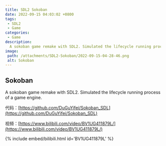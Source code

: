 ```yaml
---
title: SDL2 Sokoban
date: 2022-09-15 04:03:02 +0800
tags:
 - SDL2
 - Game
categories:
 - Game
description:
  A sokoban game remake with SDL2. Simulated the lifecycle running process of a game engine.
image:
 path: /attachments/SDL2-Sokoban/2022-09-15-04-28-46.png
 alt: Sokoban
---
```


## Sokoban

A sokoban game remake with SDL2. Simulated the lifecycle running process of a game engine.

代码：[https://github.com/DuGuYifei/Sokoban_SDL](https://github.com/DuGuYifei/Sokoban_SDL)

视频：[https://www.bilibili.com/video/BV1UG411879L/](https://www.bilibili.com/video/BV1UG411879L/)

{% include embed/bilibili.html id='BV1UG411879L' %}